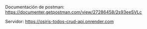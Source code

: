 Documentación de postman:
https://documenter.getpostman.com/view/27286458/2s93eeSVLc

Servidor: 
https://osiris-todos-crud-api.onrender.com